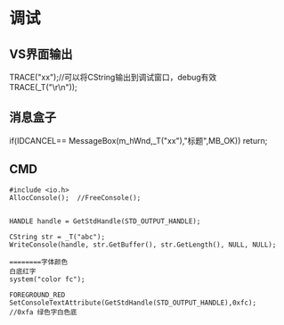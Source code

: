 # 调试

## VS界面输出

TRACE("xx");//可以将CString输出到调试窗口，debug有效  
TRACE(_T("\r\n"));

## 消息盒子

if(IDCANCEL== MessageBox(m_hWnd,_T("xx"),"标题",MB_OK))  return;

##  CMD

```
#include <io.h>
AllocConsole();  //FreeConsole();


HANDLE handle = GetStdHandle(STD_OUTPUT_HANDLE);

CString str = _T("abc");
WriteConsole(handle, str.GetBuffer(), str.GetLength(), NULL, NULL);

========字体颜色
白底红字
system("color fc");

FOREGROUND_RED
SetConsoleTextAttribute(GetStdHandle(STD_OUTPUT_HANDLE),0xfc);
//0xfa 绿色字白色底
```

